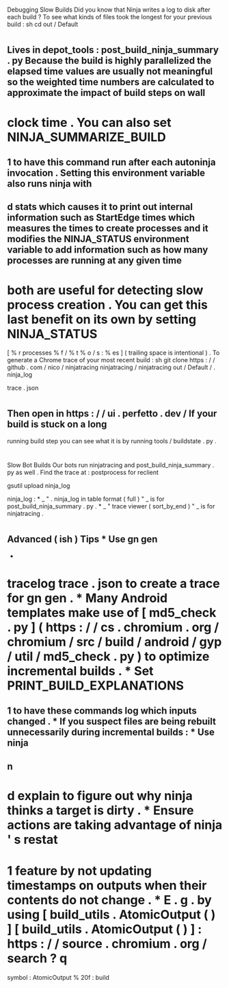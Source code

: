 #
Debugging
Slow
Builds
Did
you
know
that
Ninja
writes
a
log
to
disk
after
each
build
?
To
see
what
kinds
of
files
took
the
longest
for
your
previous
build
:
sh
cd
out
/
Default
#
Lives
in
depot_tools
:
post_build_ninja_summary
.
py
Because
the
build
is
highly
parallelized
the
elapsed
time
values
are
usually
not
meaningful
so
the
weighted
time
numbers
are
calculated
to
approximate
the
impact
of
build
steps
on
wall
-
clock
time
.
You
can
also
set
NINJA_SUMMARIZE_BUILD
=
1
to
have
this
command
run
after
each
autoninja
invocation
.
Setting
this
environment
variable
also
runs
ninja
with
-
d
stats
which
causes
it
to
print
out
internal
information
such
as
StartEdge
times
which
measures
the
times
to
create
processes
and
it
modifies
the
NINJA_STATUS
environment
variable
to
add
information
such
as
how
many
processes
are
running
at
any
given
time
-
both
are
useful
for
detecting
slow
process
creation
.
You
can
get
this
last
benefit
on
its
own
by
setting
NINJA_STATUS
=
[
%
r
processes
%
f
/
%
t
%
o
/
s
:
%
es
]
(
trailing
space
is
intentional
)
.
To
generate
a
Chrome
trace
of
your
most
recent
build
:
sh
git
clone
https
:
/
/
github
.
com
/
nico
/
ninjatracing
ninjatracing
/
ninjatracing
out
/
Default
/
.
ninja_log
>
trace
.
json
#
Then
open
in
https
:
/
/
ui
.
perfetto
.
dev
/
If
your
build
is
stuck
on
a
long
-
running
build
step
you
can
see
what
it
is
by
running
tools
/
buildstate
.
py
.
#
#
Slow
Bot
Builds
Our
bots
run
ninjatracing
and
post_build_ninja_summary
.
py
as
well
.
Find
the
trace
at
:
postprocess
for
reclient
>
gsutil
upload
ninja_log
>
ninja_log
:
*
_
"
.
ninja_log
in
table
format
(
full
)
"
_
is
for
post_build_ninja_summary
.
py
.
*
_
"
trace
viewer
(
sort_by_end
)
"
_
is
for
ninjatracing
.
#
#
Advanced
(
ish
)
Tips
*
Use
gn
gen
-
-
tracelog
trace
.
json
to
create
a
trace
for
gn
gen
.
*
Many
Android
templates
make
use
of
[
md5_check
.
py
]
(
https
:
/
/
cs
.
chromium
.
org
/
chromium
/
src
/
build
/
android
/
gyp
/
util
/
md5_check
.
py
)
to
optimize
incremental
builds
.
*
Set
PRINT_BUILD_EXPLANATIONS
=
1
to
have
these
commands
log
which
inputs
changed
.
*
If
you
suspect
files
are
being
rebuilt
unnecessarily
during
incremental
builds
:
*
Use
ninja
-
n
-
d
explain
to
figure
out
why
ninja
thinks
a
target
is
dirty
.
*
Ensure
actions
are
taking
advantage
of
ninja
'
s
restat
=
1
feature
by
not
updating
timestamps
on
outputs
when
their
contents
do
not
change
.
*
E
.
g
.
by
using
[
build_utils
.
AtomicOutput
(
)
]
[
build_utils
.
AtomicOutput
(
)
]
:
https
:
/
/
source
.
chromium
.
org
/
search
?
q
=
symbol
:
AtomicOutput
%
20f
:
build
